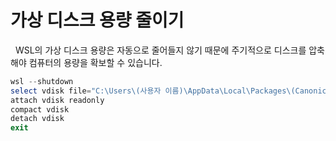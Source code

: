 # 가상 디스크 용량 줄이기
&nbsp;
WSL의 가상 디스크 용량은 자동으로 줄어들지 않기 때문에 주기적으로 디스크를 압축해야 컴퓨터의 용량을 확보할 수 있습니다.
```Powershell
wsl --shutdown
select vdisk file="C:\Users\(사용자 이름)\AppData\Local\Packages\(CanonicalGroupLimited으로 시작하는 Ubuntu 폴더)\LocalState\ext4.vhdx"
attach vdisk readonly
compact vdisk
detach vdisk
exit
```
